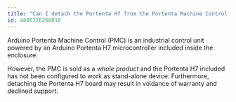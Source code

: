 ```yaml
---
title: "Can I detach the Portenta H7 from the Portenta Machine Control?"
id: 4406326268818
---
```


Arduino Portenta Machine Control (PMC) is an industrial control unit powered by an Arduino Portenta H7 microcontroller included inside the enclosure.

However, the PMC is sold as a _whole product_ and the Portenta H7 included has not been configured to work as stand-alone device. Furthermore, detaching the Portenta H7 board may result in voidance of warranty and declined support.
